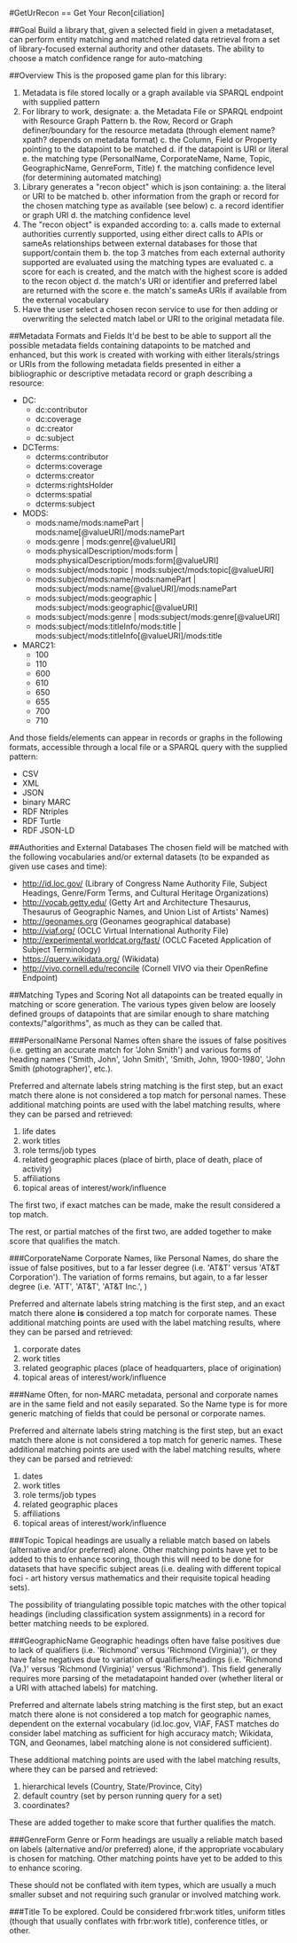#GetUrRecon == Get Your Recon[ciliation]

##Goal
Build a library that, given a selected field in given a metadataset, can perform entity matching and matched related data retrieval from a set of library-focused external authority and other datasets. The ability to choose a match confidence range for auto-matching

##Overview
This is the proposed game plan for this library:

1. Metadata is file stored locally or a graph available via SPARQL endpoint with supplied pattern
2. For library to work, designate:
  a. the Metadata File or SPARQL endpoint with Resource Graph Pattern
  b. the Row, Record or Graph definer/boundary for the resource metadata (through element name? xpath? depends on metadata format)
  c. the Column, Field or Property pointing to the datapoint to be matched
  d. if the datapoint is URI or literal
  e. the matching type (PersonalName, CorporateName, Name, Topic, GeographicName, GenreForm, Title)
  f. the matching confidence level (for determining automated matching)
3. Library generates a "recon object" which is json containing:
  a. the literal or URI to be matched
  b. other information from the graph or record for the chosen matching type as available (see below)
  c. a record identifier or graph URI
  d. the matching confidence level
4. The "recon object" is expanded according to:
  a. calls made to external authorities currently supported, using either direct calls to APIs or sameAs relationships between external databases for those that support/contain them
  b. the top 3 matches from each external authority supported are evaluated using the matching types are evaluated
  c. a score for each is created, and the match with the highest score is added to the recon object
  d. the match's URI or identifier and preferred label are returned with the score
  e. the match's sameAs URIs if available from the external vocabulary
5. Have the user select a chosen recon service to use for then adding or overwriting the selected match label or URI to the original metadata file.

##Metadata Formats and Fields
It'd be best to be able to support all the possible metadata fields containing datapoints to be matched and enhanced, but this work is created with working with either literals/strings or URIs from the following metadata fields presented in either a bibliographic or descriptive metadata record or graph describing a resource:

- DC:
  - dc:contributor
  - dc:coverage
  - dc:creator
  - dc:subject
- DCTerms:
  - dcterms:contributor
  - dcterms:coverage
  - dcterms:creator
  - dcterms:rightsHolder
  - dcterms:spatial
  - dcterms:subject
- MODS:
  - mods:name/mods:namePart | mods:name[@valueURI]/mods:namePart
  - mods:genre | mods:genre[@valueURI]
  - mods:physicalDescription/mods:form | mods:physicalDescription/mods:form[@valueURI]
  - mods:subject/mods:topic | mods:subject/mods:topic[@valueURI]
  - mods:subject/mods:name/mods:namePart | mods:subject/mods:name[@valueURI]/mods:namePart
  - mods:subject/mods:geographic | mods:subject/mods:geographic[@valueURI]
  - mods:subject/mods:genre | mods:subject/mods:genre[@valueURI]
  - mods:subject/mods:titleInfo/mods:title | mods:subject/mods:titleInfo[@valueURI]/mods:title
- MARC21:
  - 100
  - 110
  - 600
  - 610
  - 650
  - 655
  - 700
  - 710

And those fields/elements can appear in records or graphs in the following formats, accessible through a local file or a SPARQL query with the supplied pattern:

- CSV
- XML
- JSON
- binary MARC
- RDF Ntriples
- RDF Turtle
- RDF JSON-LD

##Authorities and External Databases
The chosen field will be matched with the following vocabularies and/or external datasets (to be expanded as given use cases and time):

- http://id.loc.gov/ (Library of Congress Name Authority File, Subject Headings, Genre/Form Terms, and Cultural Heritage Organizations)
- http://vocab.getty.edu/ (Getty Art and Architecture Thesaurus, Thesaurus of Geographic Names, and Union List of Artists' Names)
- http://geonames.org (Geonames geographical database)
- http://viaf.org/ (OCLC Virtual International Authority File)
- http://experimental.worldcat.org/fast/ (OCLC Faceted Application of Subject Terminology)
- https://query.wikidata.org/ (Wikidata)
- http://vivo.cornell.edu/reconcile (Cornell VIVO via their OpenRefine Endpoint)

##Matching Types and Scoring
Not all datapoints can be treated equally in matching or score generation. The various types given below are loosely defined groups of datapoints that are similar enough to share matching contexts/"algorithms", as much as they can be called that.

###PersonalName
Personal Names often share the issues of false positives (i.e. getting an accurate match for 'John Smith') and various forms of heading names ('Smith, John', 'John Smith', 'Smith, John, 1900-1980', 'John Smith (photographer)', etc.).

Preferred and alternate labels string matching is the first step, but an exact match there alone is not considered a top match for personal names. These additional matching points are used with the label matching results, where they can be parsed and retrieved:

1. life dates
2. work titles
3. role terms/job types
4. related geographic places (place of birth, place of death, place of activity)
5. affiliations
6. topical areas of interest/work/influence

The first two, if exact matches can be made, make the result considered a top match.

The rest, or partial matches of the first two, are added together to make score that qualifies the match.

###CorporateName
Corporate Names, like Personal Names, do share the issue of false positives, but to a far lesser degree (i.e. 'AT&T' versus 'AT&T Corporation'). The variation of forms remains, but again, to a far lesser degree (i.e. 'ATT', 'AT&T', 'AT&T Inc.', )

Preferred and alternate labels string matching is the first step, and an exact match there alone **is** considered a top match for corporate names. These additional matching points are used with the label matching results, where they can be parsed and retrieved:

1. corporate dates
2. work titles
3. related geographic places (place of headquarters, place of origination)
4. topical areas of interest/work/influence

###Name
Often, for non-MARC metadata, personal and corporate names are in the same field and not easily separated. So the Name type is for more generic matching of fields that could be personal or corporate names.

Preferred and alternate labels string matching is the first step, but an exact match there alone is not considered a top match for generic names. These additional matching points are used with the label matching results, where they can be parsed and retrieved:

1. dates
2. work titles
3. role terms/job types
4. related geographic places
5. affiliations
6. topical areas of interest/work/influence

###Topic
Topical headings are usually a reliable match based on labels (alternative and/or preferred) alone. Other matching points have yet to be added to this to enhance scoring, though this will need to be done for datasets that have specific subject areas (i.e. dealing with different topical foci - art history versus mathematics and their requisite topical heading sets).

The possibility of triangulating possible topic matches with the other topical headings (including classification system assignments) in a record for better matching needs to be explored.

###GeographicName
Geographic headings often have false positives due to lack of qualifiers (i.e. 'Richmond' versus 'Richmond (Virginia)'), or they have false negatives due to variation of qualifiers/headings (i.e. 'Richmond (Va.)' versus 'Richmond (Virginia)' versus 'Richmond'). This field generally requires more parsing of the metadatapoint handed over (whether literal or a URI with attached labels) for matching.

Preferred and alternate labels string matching is the first step, but an exact match there alone is not considered a top match for geographic names, dependent on the external vocabulary (id.loc.gov, VIAF, FAST matches do consider label matching as sufficient for high accuracy match; Wikidata, TGN, and Geonames, label matching alone is not considered sufficient).

These additional matching points are used with the label matching results, where they can be parsed and retrieved:

1. hierarchical levels (Country, State/Province, City)
2. default country (set by person running query for a set)
3. coordinates?

These are added together to make score that further qualifies the match.

###GenreForm
Genre or Form headings are usually a reliable match based on labels (alternative and/or preferred) alone, if the appropriate vocabulary is chosen for matching. Other matching points have yet to be added to this to enhance scoring.

These should not be conflated with item types, which are usually a much smaller subset and not requiring such granular or involved matching work.

###Title
To be explored. Could be considered frbr:work titles, uniform titles (though that usually conflates with frbr:work title), conference titles, or other.
